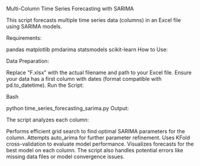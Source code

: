 Multi-Column Time Series Forecasting with SARIMA

This script forecasts multiple time series data (columns) in an Excel file using SARIMA models.

Requirements:

pandas
matplotlib
pmdarima
statsmodels
scikit-learn
How to Use:

Data Preparation:

Replace "F.xlsx" with the actual filename and path to your Excel file.
Ensure your data has a first column with dates (format compatible with pd.to_datetime).
Run the Script:

Bash

python time_series_forecasting_sarima.py
Output:

The script analyzes each column:

Performs efficient grid search to find optimal SARIMA parameters for the column.
Attempts auto_arima for further parameter refinement.
Uses KFold cross-validation to evaluate model performance.
Visualizes forecasts for the best model on each column.
The script also handles potential errors like missing data files or model convergence issues.
